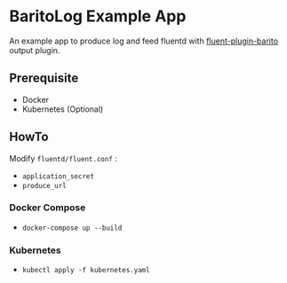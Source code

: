 # BaritoLog Example App

An example app to produce log and feed fluentd with [fluent-plugin-barito](https://github.com/BaritoLog/Barito-Fluent-Plugin) output plugin.

## Prerequisite
* Docker
* Kubernetes (Optional)

## HowTo

Modify `fluentd/fluent.conf` :

* `application_secret`
* `produce_url`

### Docker Compose
* `docker-compose up --build`

### Kubernetes
* `kubectl apply -f kubernetes.yaml`
